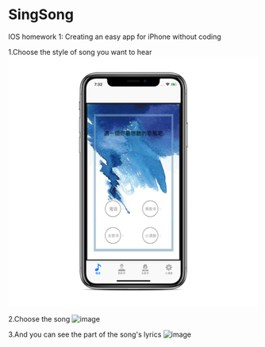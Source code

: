 # SingSong
IOS homework 1: Creating an easy app for iPhone without coding 

1.Choose the style of song you want to hear
![image](https://github.com/jolinchou123/SingSong/blob/master/Simulator%20Screen%20Shot%20-%20iPhone%20X%20-%202018-04-05%20at%2019.32.16_iphonexspacegrey_portrait.png)

2.Choose the song
![image]()

3.And you can see the part of the song's lyrics
![image]()
